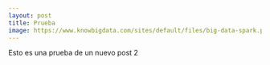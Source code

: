 ```yaml
---
layout: post
title: Prueba
image: https://www.knowbigdata.com/sites/default/files/big-data-spark.png
---
```


Esto es una prueba de un nuevo post 2
